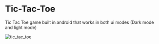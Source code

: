# Tic-Tac-Toe
Tic Tac Toe game built in android that works in both ui modes (Dark mode and light mode)

![tic_tac_toe](https://github.com/prateekthakur272/Tic-Tac-Toe/assets/67188426/e96c702d-f860-4a49-bce9-f82e8e72ffd8)
